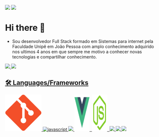 <a href = "soaresdavid411@gmail.com"><img src="https://img.shields.io/badge/-Gmail-%23333?style=for-the-badge&logo=gmail&logoColor=white" target="_blank"></a>
<a href="https://www.linkedin.com/in/david-soares-569166231 " target="_blank"><img src="https://img.shields.io/badge/-LinkedIn-%230077B5?style=for-the-badge&logo=linkedin&logoColor=white" target="_blank"></a> 
# Hi there 👋

- Sou desenvolvedor Full Stack formado em Sistemas para internet pela Faculdade Unipê em João Pessoa com amplo conhecimento adquirido nos ultimos 4 anos em que sempre me motivo a conhecer novas tecnologias e compartilhar conhecimento.

<div>
  <a href="https://github.com/Dav1dSo">
  <img height="180em" src="https://github-readme-stats.vercel.app/api?username=Dav1dso&show_icons=true&theme=tokyonight">
  <img height="180em" src="https://github-readme-stats.vercel.app/api/top-langs/?username=Dav1dSo&layout=compact&langs_count=7&theme=tokyonight">
</div>
  
## 🛠 Languages/Frameworks 

<p align="left">
    <img height="120em" src="https://raw.githubusercontent.com/devicons/devicon/master/icons/git/git-plain.svg" alt="git" />
    <img height="120em" src="https://encrypted-tbn0.gstatic.com/images?q=tbn:ANd9GcRE8wIweZXYC7bbQNYoOW5D5dO4I28G6PV9N-QRzmQppr7dMqHKSkujDknOBWKeFNBtuiA&usqp=CAU" alt="javascript"/>
    <img height="150em" src="https://cdn.iconscout.com/icon/free/png-256/react-3-1175109.png">
    <img height="120em" src="https://raw.githubusercontent.com/devicons/devicon/master/icons/vuejs/vuejs-original.svg" alt="vue" width="50" height="50" />&nbsp;
    <img height="120em" src="https://raw.githubusercontent.com/devicons/devicon/master/icons/nodejs/nodejs-original.svg" alt="nodejs" width="50" height="50" />&nbsp;
    <img height="120em" src="https://img.shields.io/badge/MongoDB-4EA94B?style=for-the-badge&logo=mongodb&logoColor=white">
    <img height="120em" src="https://img.shields.io/badge/MySQL-005C84?style=for-the-badge&logo=mysql&logoColor=white">
    <img height="120em" src="https://img.shields.io/badge/PHP-777BB4?style=for-the-badge&logo=php&logoColor=white">
</p>
  
